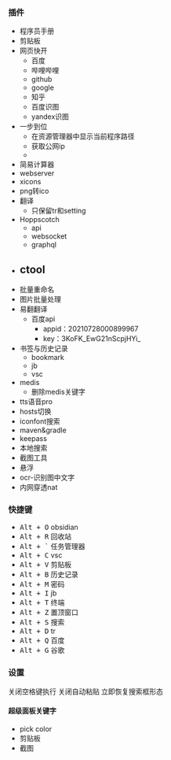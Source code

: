 ### 插件
- 程序员手册
- 剪贴板
- 网页快开
	- 百度
	- 哔哩哔哩
	- github
	- google
	- 知乎
	- 百度识图
	- yandex识图
- 一步到位
	- 在资源管理器中显示当前程序路径
	- 获取公网ip
	- 
- 简易计算器
- webserver
- xicons
- png转ico
- 翻译
	- 只保留tr和setting
- Hoppscotch
	- api
	- websocket
	- graphql
- ctool
	- 
- 批量重命名
- 图片批量处理
- 易翻翻译
	- 百度api
		- appid：20210728000899967
		- key：3KoFK_EwG21nScpjHYi_
- 书签与历史记录
	- bookmark
	- jb
	- vsc
- medis
	- 删除medis关键字
- tts语音pro
- hosts切换
- iconfont搜索
- maven&gradle
- keepass
- 本地搜索
- 截图工具
- 悬浮
- ocr-识别图中文字
- 内网穿透nat

### 快捷键
- <kbd>Alt + O</kbd> obsidian
- <kbd>Alt + R</kbd> 回收站
- <kbd>Alt + `</kbd> 任务管理器
- <kbd>Alt + C</kbd> vsc
- <kbd>Alt + V</kbd> 剪贴板
- <kbd>Alt + B</kbd> 历史记录
- <kbd>Alt + M</kbd> 密码
- <kbd>Alt + I</kbd> jb
- <kbd>Alt + T</kbd> 终端
- <kbd>Alt + Z</kbd> 置顶窗口
- <kbd>Alt + S</kbd> 搜索
- <kbd>Alt + D</kbd> tr
- <kbd>Alt + Q</kbd> 百度
- <kbd>Alt + G</kbd> 谷歌

### 设置
关闭空格键执行
关闭自动粘贴
立即恢复搜索框形态
#### 超级面板关键字
- pick color
- 剪贴板
- 截图








